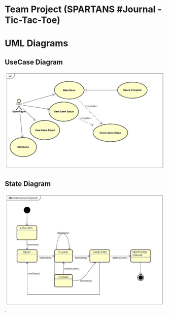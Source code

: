 # Team Project (SPARTANS #Journal - Tic-Tac-Toe)
# UML Diagrams
## UseCase Diagram
![](images/UseCaseDiagram.jpg)

## State Diagram
![](images/StatemachineDiagram.jpg)
.